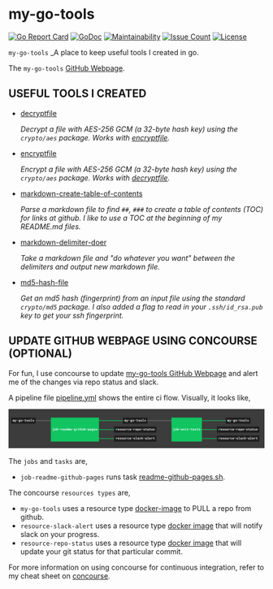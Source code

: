 # my-go-tools

[![Go Report Card](https://goreportcard.com/badge/github.com/JeffDeCola/my-go-tools)](https://goreportcard.com/report/github.com/JeffDeCola/my-go-tools)
[![GoDoc](https://godoc.org/github.com/JeffDeCola/my-go-tools?status.svg)](https://godoc.org/github.com/JeffDeCola/my-go-tools)
[![Maintainability](https://api.codeclimate.com/v1/badges/ad5212958a91606b685e/maintainability)](https://codeclimate.com/github/JeffDeCola/my-go-tools/maintainability)
[![Issue Count](https://codeclimate.com/github/JeffDeCola/my-go-tools/badges/issue_count.svg)](https://codeclimate.com/github/JeffDeCola/my-go-tools/issues)
[![License](http://img.shields.io/:license-mit-blue.svg)](http://jeffdecola.mit-license.org)

`my-go-tools` _A place to keep useful tools I created in go.

The `my-go-tools`
[GitHub Webpage](https://jeffdecola.github.io/my-go-tools/).

## USEFUL TOOLS I CREATED

* [decryptfile](https://github.com/JeffDeCola/my-go-tools/tree/master/decryptfile)

  _Decrypt a file with AES-256 GCM (a 32-byte hash key) using the `crypto/aes` package.
  Works with
  [encryptfile](https://github.com/JeffDeCola/my-go-tools/tree/master/encryptfile)._

* [encryptfile](https://github.com/JeffDeCola/my-go-tools/tree/master/encryptfile)

  _Encrypt a file with AES-256 GCM (a 32-byte hash key) using the `crypto/aes` package.
  Works with
  [decryptfile](https://github.com/JeffDeCola/my-go-tools/tree/master/decryptfile)._

* [markdown-create-table-of-contents](https://github.com/JeffDeCola/my-go-tools/tree/master/markdown-create-table-of-contents)

  _Parse a markdown file to find `##`, `###` to create a table of contents (TOC)
  for links at github.  I like to use a TOC at the beginning of my README.md files._

* [markdown-delimiter-doer](https://github.com/JeffDeCola/my-go-tools/tree/master/markdown-delimiter-doer)

  _Take a markdown file and "do whatever you want" between the delimiters
  and output new markdown file._

* [md5-hash-file](https://github.com/JeffDeCola/my-go-tools/tree/master/md5-hash-file)

  _Get an md5 hash (fingerprint) from an input file using the standard
  `crypto/md5` package.
  I also added a flag to read in your `.ssh/id_rsa.pub` key to get your ssh fingerprint._
  
## UPDATE GITHUB WEBPAGE USING CONCOURSE (OPTIONAL)

For fun, I use concourse to update
[my-go-tools GitHub Webpage](https://jeffdecola.github.io/my-go-tools/)
and alert me of the changes via repo status and slack.

A pipeline file [pipeline.yml](https://github.com/JeffDeCola/my-go-tools/tree/master/ci/pipeline.yml)
shows the entire ci flow. Visually, it looks like,

![IMAGE - my-go-tools concourse ci pipeline - IMAGE](docs/pics/my-go-tools-pipeline.jpg)

The `jobs` and `tasks` are,

* `job-readme-github-pages` runs task
  [readme-github-pages.sh](https://github.com/JeffDeCola/my-go-tools/tree/master/ci/scripts/readme-github-pages.sh).

The concourse `resources types` are,

* `my-go-tools` uses a resource type
  [docker-image](https://hub.docker.com/r/concourse/git-resource/)
  to PULL a repo from github.
* `resource-slack-alert` uses a resource type
  [docker image](https://hub.docker.com/r/cfcommunity/slack-notification-resource)
  that will notify slack on your progress.
* `resource-repo-status` uses a resource type
  [docker image](https://hub.docker.com/r/dpb587/github-status-resource)
  that will update your git status for that particular commit.

For more information on using concourse for continuous integration,
refer to my cheat sheet on [concourse](https://github.com/JeffDeCola/my-cheat-sheets/tree/master/software/operations-tools/continuous-integration-continuous-deployment/concourse-cheat-sheet).
